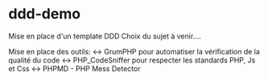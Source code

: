 # ddd-demo
  Mise en place d'un template DDD
  Choix du sujet à venir....

Mise en place des outils: 
  :left_right_arrow: GrumPHP pour automatiser la vérification de la qualité du code
  :left_right_arrow: PHP_CodeSniffer pour respecter les standards PHP, Js et Css
  :left_right_arrow: PHPMD - PHP Mess Detector
